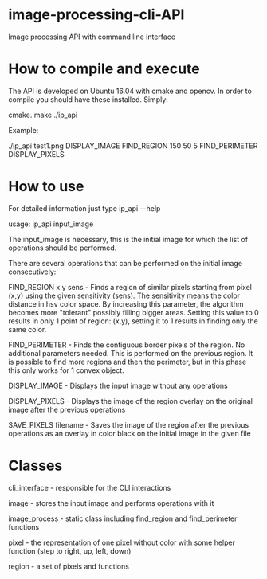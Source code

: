 # image-processing-cli-API
Image processing API with command line interface

# How to compile and execute
The API is developed on Ubuntu 16.04 with cmake and opencv. In order to compile you should have these installed. Simply:

cmake.
make
./ip_api

Example:

./ip_api test1.png DISPLAY_IMAGE FIND_REGION 150 50 5 FIND_PERIMETER DISPLAY_PIXELS


# How to use
For detailed information just type ip_api --help

usage: ip_api input_image <operation>

The input_image is necessary, this is the initial image for which the list of operations should be performed.

There are several operations that can be performed on the initial image consecutively:

FIND_REGION x y sens - Finds a region of similar pixels starting from pixel (x,y) using the given sensitivity (sens). The sensitivity means the color distance in hsv color space. By increasing this parameter, the algorithm becomes more "tolerant" possibly filling bigger areas. Setting this value to 0 results in only 1 point of region: (x,y), setting it to 1 results in finding only the same color.

FIND_PERIMETER - Finds the contiguous border pixels of the region. No additional parameters needed. This is performed on the previous region. It is possible to find more regions and then the perimeter, but in this phase this only works for 1 convex object.

DISPLAY_IMAGE - Displays the input image without any operations

DISPLAY_PIXELS - Displays the image of the region overlay on the original image after the previous operations

SAVE_PIXELS filename - Saves the image of the region after the previous operations as an overlay in color black on the initial image in the given file


# Classes

cli_interface - responsible for the CLI interactions

image - stores the input image and performs operations with it

image_process - static class including find_region and find_perimeter functions

pixel - the representation of one pixel without color with some helper function (step to right, up, left, down)

region - a set of pixels and functions
